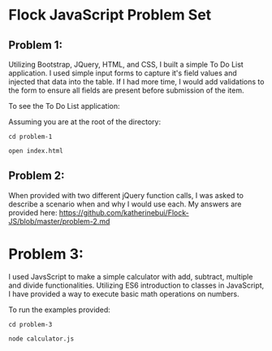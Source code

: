 # Flock JavaScript Problem Set

## Problem 1:
Utilizing Bootstrap, JQuery, HTML, and CSS, I built a simple To Do List application. I used simple input forms to capture it's field values and injected that data into the table. If I had more time, I would add validations to the form to ensure all fields are present before submission of the item.

To see the To Do List application:

Assuming you are at the root of the directory:
```
cd problem-1
```
```
open index.html
```

## Problem 2:
When provided with two different jQuery function calls, I was asked to describe a scenario when and why I would use each. My answers are provided here: https://github.com/katherinebui/Flock-JS/blob/master/problem-2.md


# Problem 3:
I used JavsScript to make a simple calculator with add, subtract, multiple and divide functionalities. Utilizing ES6 introduction to classes in JavaScript, I have provided a way to execute basic math operations on numbers.

To run the examples provided:
```
cd problem-3
```
```
node calculator.js
```

